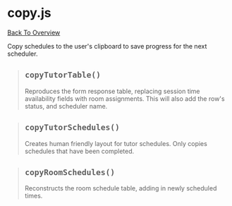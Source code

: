 # copy.js
[Back To Overview](../overview.md)

Copy schedules to the user's clipboard to save progress for the next scheduler.

> ## `copyTutorTable()`
> Reproduces the form response table, replacing session time availability fields with room assignments. This will also add the row's status, and scheduler name.

> ## `copyTutorSchedules()`
> Creates human friendly layout for tutor schedules. Only copies schedules that have been completed.

> ## `copyRoomSchedules()`
> Reconstructs the room schedule table, adding in newly scheduled times.